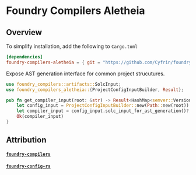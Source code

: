 # Foundry Compilers Aletheia

## Overview

To simplify installation, add the following to `Cargo.toml`

```toml
[dependencies]
foundry-compilers-aletheia = { git = "https://github.com/Cyfrin/foundry-compilers-aletheia", branch = "main", package = "foundry-compilers-aletheia" }

```

Expose AST generation interface for common project strucutures.

```rust
use foundry_compilers::artifacts::SolcInput;
use foundry_compilers_aletheia::{ProjectConfigInputBuilder, Result};

pub fn get_compiler_input(root: &str) -> Result<HashMap<semver::Version, SolcInput>> {
    let config_input = ProjectConfigInputBuilder::new(Path::new(root)).build()?;
    let compiler_input = config_input.solc_input_for_ast_generation()?;
    Ok(compiler_input)
}
```

## Attribution

#### [`foundry-compilers`](https://github.com/foundry-rs/compilers) 
#### [`foundry-config-rs`](https://github.com/foundry-rs/foundry) 

